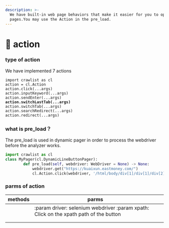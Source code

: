 ```yaml
---
description: >-
  We have built-in web page behaviors that make it easier for you to operate web
  pages.You may use the Action in the pre_load.
---
```


# 👾 action

### type of action

We have implemented 7 actions

<pre class="language-python"><code class="lang-python">import crawlist as cl
action = cl.Action
action.click(...args)
action.inputKeyword(...args)
action.sendEnter(...args)
<strong>action.switchLastTab(...args)
</strong>action.switchTab(...args)
action.searchRedirect(...args)
action.redirect(...args)
</code></pre>

### what is pre\_load？

The pre\_load is used in dynamic pager in order to process the webdriver before the analyzer works.

```python
import crawlist as cl
class MyPager(cl.DynamicLineButtonPager):
        def pre_load(self, webdriver: WebDriver = None) -> None:
            webdriver.get("https://kuaixun.eastmoney.com/")
            cl.Action.click(webdriver, '/html/body/div[1]/div[1]/div[2]/div[1]/div[1]/div[1]/div[1]/div[3]/label/span[1]')

```

### parms of action



<table><thead><tr><th>methods</th><th>parms</th><th data-hidden></th></tr></thead><tbody><tr><td></td><td>:param driver: selenium webdriver :param xpath: Click on the xpath path of the button</td><td></td></tr><tr><td></td><td></td><td></td></tr><tr><td></td><td></td><td></td></tr></tbody></table>



